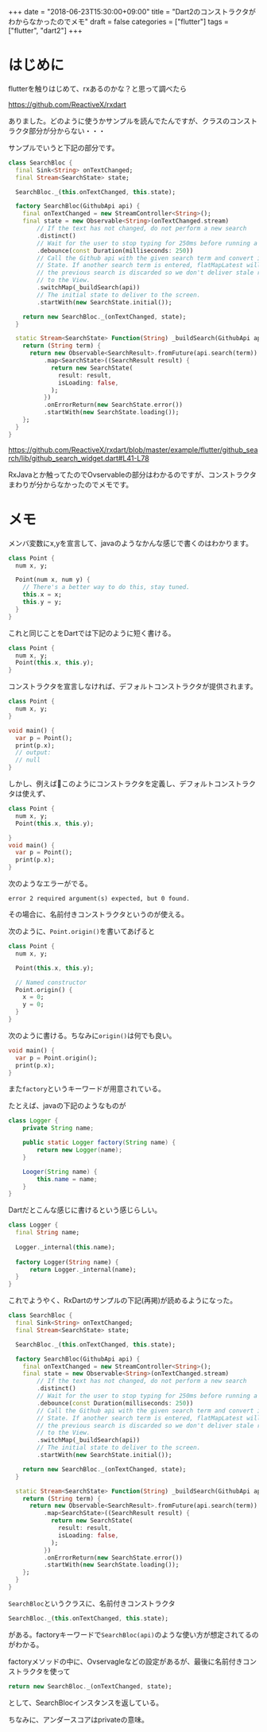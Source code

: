 +++
date = "2018-06-23T15:30:00+09:00"
title = "Dart2のコンストラクタがわからなかったのでメモ"
draft = false
categories = ["flutter"]
tags = ["flutter", "dart2"]
+++

# はじめに

flutterを触りはじめて、rxあるのかな？と思って調べたら

https://github.com/ReactiveX/rxdart

ありました。どのように使うかサンプルを読んでたんですが、クラスのコンストラクタ部分が分からない・・・

サンプルでいうと下記の部分です。

```dart
class SearchBloc {
  final Sink<String> onTextChanged;
  final Stream<SearchState> state;

  SearchBloc._(this.onTextChanged, this.state);

  factory SearchBloc(GithubApi api) {
    final onTextChanged = new StreamController<String>();
    final state = new Observable<String>(onTextChanged.stream)
        // If the text has not changed, do not perform a new search
        .distinct()
        // Wait for the user to stop typing for 250ms before running a search
        .debounce(const Duration(milliseconds: 250))
        // Call the Github api with the given search term and convert it to a
        // State. If another search term is entered, flatMapLatest will ensure
        // the previous search is discarded so we don't deliver stale results
        // to the View.
        .switchMap(_buildSearch(api))
        // The initial state to deliver to the screen.
        .startWith(new SearchState.initial());

    return new SearchBloc._(onTextChanged, state);
  }

  static Stream<SearchState> Function(String) _buildSearch(GithubApi api) {
    return (String term) {
      return new Observable<SearchResult>.fromFuture(api.search(term))
          .map<SearchState>((SearchResult result) {
            return new SearchState(
              result: result,
              isLoading: false,
            );
          })
          .onErrorReturn(new SearchState.error())
          .startWith(new SearchState.loading());
    };
  }
}
```

https://github.com/ReactiveX/rxdart/blob/master/example/flutter/github_search/lib/github_search_widget.dart#L41-L78

RxJavaとか触ってたのでOvservableの部分はわかるのですが、コンストラクタまわりが分からなかったのでメモです。

# メモ

メンバ変数にx,yを宣言して、javaのようなかんな感じで書くのはわかります。

```dart
class Point {
  num x, y;

  Point(num x, num y) {
    // There's a better way to do this, stay tuned.
    this.x = x;
    this.y = y;
  }
}
```

これと同じことをDartでは下記のように短く書ける。

```dart
class Point {
  num x, y;
  Point(this.x, this.y);
}
```

コンストラクタを宣言しなければ、デフォルトコンストラクタが提供されます。

```dart
class Point {
  num x, y;
}

void main() {
  var p = Point();
  print(p.x);
  // output:
  // null
}
```

しかし、例えばこのようにコンストラクタを定義し、デフォルトコンストラクタは使えず、

```dart
class Point {
  num x, y;
  Point(this.x, this.y);

}
void main() {
  var p = Point();
  print(p.x);
}
```

次のようなエラーがでる。

```
error 2 required argument(s) expected, but 0 found.
```

その場合に、名前付きコンストラクタというのが使える。

次のように、`Point.origin()`を書いてあげると


```dart
class Point {
  num x, y;

  Point(this.x, this.y);

  // Named constructor
  Point.origin() {
    x = 0;
    y = 0;
  }
}
```

次のように書ける。ちなみに`origin()`は何でも良い。

```dart
void main() {
  var p = Point.origin();
  print(p.x);
}
```

また`factory`というキーワードが用意されている。

たとえば、javaの下記のようなものが

```java
class Logger {
    private String name;

    public static Logger factory(String name) {
        return new Logger(name);
    }

    Looger(String name) {
        this.name = name;
    }
}
```

Dartだとこんな感じに書けるという感じらしい。

```dart
class Logger {
  final String name;
  
  Logger._internal(this.name);
  
  factory Logger(String name) {
      return Logger._internal(name);
  }
}
```

これでようやく、RxDartのサンプルの下記(再掲)が読めるようになった。


```dart
class SearchBloc {
  final Sink<String> onTextChanged;
  final Stream<SearchState> state;

  SearchBloc._(this.onTextChanged, this.state);

  factory SearchBloc(GithubApi api) {
    final onTextChanged = new StreamController<String>();
    final state = new Observable<String>(onTextChanged.stream)
        // If the text has not changed, do not perform a new search
        .distinct()
        // Wait for the user to stop typing for 250ms before running a search
        .debounce(const Duration(milliseconds: 250))
        // Call the Github api with the given search term and convert it to a
        // State. If another search term is entered, flatMapLatest will ensure
        // the previous search is discarded so we don't deliver stale results
        // to the View.
        .switchMap(_buildSearch(api))
        // The initial state to deliver to the screen.
        .startWith(new SearchState.initial());

    return new SearchBloc._(onTextChanged, state);
  }

  static Stream<SearchState> Function(String) _buildSearch(GithubApi api) {
    return (String term) {
      return new Observable<SearchResult>.fromFuture(api.search(term))
          .map<SearchState>((SearchResult result) {
            return new SearchState(
              result: result,
              isLoading: false,
            );
          })
          .onErrorReturn(new SearchState.error())
          .startWith(new SearchState.loading());
    };
  }
}
```


`SearchBloc`というクラスに、名前付きコンストラクタ

```dart
SearchBloc._(this.onTextChanged, this.state);
```

がある。factoryキーワードで`SearchBloc(api)`のような使い方が想定されてるのがわかる。

factoryメソッドの中に、Ovservagleなどの設定があるが、最後に名前付きコンストラクタを使って

```dart
return new SearchBloc._(onTextChanged, state);
```
として、SearchBlocインスタンスを返している。

ちなみに、アンダースコアはprivateの意味。
